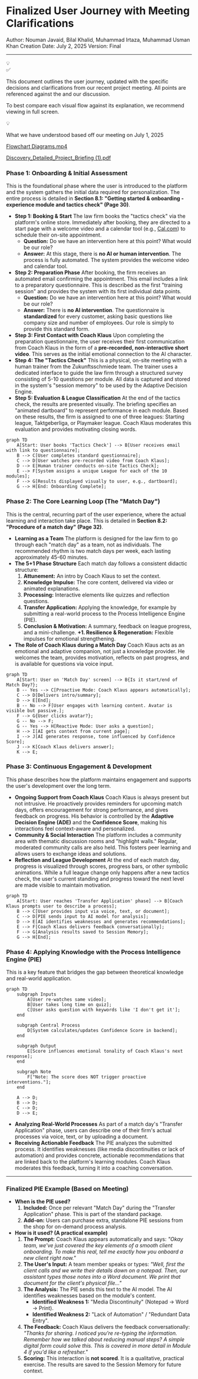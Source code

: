 # Finalized User Journey with Meeting Clarifications

Author: Nouman Javaid, Bilal Khalid, Muhammad Irtaza, Muhammad Usman Khan
Creation Date: July 2, 2025
Version: Final

---

<aside>
💡

<aside>
✅

This document outlines the user journey, updated with the specific decisions and clarifications from our recent project meeting. All points are referenced against the  and our discussion.

</aside>

To best compare each visual flow against its explanation, we recommend viewing in full screen.

</aside>

<aside>
💡

What we have understood based off our meeting on July 1, 2025

[Flowchart Diagrams.mp4](Finalized%20User%20Journey%20with%20Meeting%20Clarifications%202249ae7944c680a5aaffc59f501ccb40/Flowchart_Diagrams.mp4)

</aside>

[Discovery_Detailed_Project_Briefing (1).pdf](Finalized%20User%20Journey%20with%20Meeting%20Clarifications%202249ae7944c680a5aaffc59f501ccb40/Discovery_Detailed_Project_Briefing_(1).pdf)

### **Phase 1: Onboarding & Initial Assessment**

This is the foundational phase where the user is introduced to the platform and the system gathers the initial data required for personalization. The entire process is detailed in **Section 8.1: "Getting started & onboarding - experience module and tactics check" (Page 30)**.

- **Step 1: Booking & Start**
The law firm books the "tactics check" via the platform's online store. Immediately after booking, they are directed to a start page with a welcome video and a calendar tool (e.g., [Cal.com](http://cal.com/)) to schedule their on-site appointment.
    - **Question:** Do we have an intervention here at this point? What would be our role?
    - **Answer:** At this stage, there is **no AI or human intervention**. The process is fully automated. The system provides the welcome video and calendar tool.
- **Step 2: Preparation Phase**
After booking, the firm receives an automated email confirming the appointment. This email includes a link to a preparatory questionnaire. This is described as the first "training session" and provides the system with its first individual data points.
    - **Question:** Do we have an intervention here at this point? What would be our role?
    - **Answer:** There is **no AI intervention**. The questionnaire is **standardized** for every customer, asking basic questions like company size and number of employees. Our role is simply to provide this standard form.
- **Step 3: First Contact with Coach Klaus**
Upon completing the preparation questionnaire, the user receives their first communication from Coach Klaus in the form of a **pre-recorded, non-interactive short video**. This serves as the initial emotional connection to the AI character.
- **Step 4: The "Tactics Check"**
This is a physical, on-site meeting with a human trainer from the Zukunftsschmiede team. The trainer uses a dedicated interface to guide the law firm through a structured survey consisting of 5-10 questions per module. All data is captured and stored in the system's "session memory" to be used by the Adaptive Decision Engine.
- **Step 5: Evaluation & League Classification**
At the end of the tactics check, the results are presented visually. The briefing specifies an "animated dartboard" to represent performance in each module. Based on these results, the firm is assigned to one of three leagues: Starting league, Taktgeberliga, or Playmaker league. Coach Klaus moderates this evaluation and provides motivating closing words.

```mermaid
graph TD
    A[Start: User books 'Tactics Check'] --> B[User receives email with link to questionnaire];
    B --> C[User completes standard questionnaire];
    C --> D[User watches pre-recorded video from Coach Klaus];
    D --> E[Human trainer conducts on-site Tactics Check];
    E --> F[System assigns a unique League for each of the 10 modules];
    F --> G[Results displayed visually to user, e.g., dartboard];
    G --> H[End: Onboarding Complete];

```

### **Phase 2: The Core Learning Loop (The "Match Day")**

This is the central, recurring part of the user experience, where the actual learning and interaction take place. This is detailed in **Section 8.2: "Procedure of a match day" (Page 32)**.

- **Learning as a Team**
The platform is designed for the law firm to go through each "match day" as a team, not as individuals. The recommended rhythm is two match days per week, each lasting approximately 45-60 minutes.
- **The 5+1 Phase Structure**
Each match day follows a consistent didactic structure:
    1. **Attunement:** An intro by Coach Klaus to set the context.
    2. **Knowledge Impulse:** The core content, delivered via video or animated explanations.
    3. **Processing:** Interactive elements like quizzes and reflection questions.
    4. **Transfer Application:** Applying the knowledge, for example by submitting a real-world process to the Process Intelligence Engine (PIE).
    5. **Conclusion & Motivation:** A summary, feedback on league progress, and a mini-challenge.
    **+1. Resilience & Regeneration:** Flexible impulses for emotional strengthening.
- **The Role of Coach Klaus during a Match Day**
Coach Klaus acts as an emotional and adaptive companion, not just a knowledge provider. He welcomes the team, provides motivation, reflects on past progress, and is available for questions via voice input.

```mermaid
graph TD
    A[Start: User on 'Match Day' screen] --> B{Is it start/end of Match Day?};
    B -- Yes --> C[Proactive Mode: Coach Klaus appears automatically];
    C --> D[Delivers intro/summary];
    D --> E[End];
    B -- No --> F[User engages with learning content. Avatar is visible but passive.];
    F --> G{User clicks avatar?};
    G -- No --> F;
    G -- Yes --> H[Reactive Mode: User asks a question];
    H --> I[AI gets context from current page];
    I --> J[AI generates response, tone influenced by Confidence Score];
    J --> K[Coach Klaus delivers answer];
    K --> E;

```

### **Phase 3: Continuous Engagement & Development**

This phase describes how the platform maintains engagement and supports the user's development over the long term.

- **Ongoing Support from Coach Klaus**
Coach Klaus is always present but not intrusive. He proactively provides reminders for upcoming match days, offers encouragement for strong performance, and gives feedback on progress. His behavior is controlled by the **Adaptive Decision Engine (ADE)** and the **Confidence Score**, making his interactions feel context-aware and personalized.
- **Community & Social Interaction**
The platform includes a community area with thematic discussion rooms and "highlight walls." Regular, moderated community calls are also held. This fosters peer learning and allows users to exchange ideas and solutions.
- **Reflection and League Development**
At the end of each match day, progress is visualized through scores, progress bars, or other symbolic animations. While a full league change only happens after a new tactics check, the user's current standing and progress toward the next level are made visible to maintain motivation.

```mermaid
graph TD
    A[Start: User reaches 'Transfer Application' phase] --> B[Coach Klaus prompts user to describe a process];
    B --> C[User provides input via voice, text, or document];
    C --> D[PIE sends input to AI model for analysis];
    D --> E[AI identifies weaknesses and generates recommendations];
    E --> F[Coach Klaus delivers feedback conversationally];
    F --> G[Analysis results saved to Session Memory];
    G --> H[End];

```

### **Phase 4: Applying Knowledge with the Process Intelligence Engine (PIE)**

This is a key feature that bridges the gap between theoretical knowledge and real-world application.

```mermaid
graph TD
    subgraph Inputs
        A[User re-watches same video];
        B[User takes long time on quiz];
        C[User asks question with keywords like 'I don't get it'];
    end

    subgraph Central Process
        D[System calculates/updates Confidence Score in backend];
    end

    subgraph Output
        E[Score influences emotional tonality of Coach Klaus's next response];
    end

    subgraph Note
        F["Note: The score does NOT trigger proactive interventions."];
    end

    A --> D;
    B --> D;
    C --> D;
    D --> E;

```

- **Analyzing Real-World Processes**
As part of a match day's "Transfer Application" phase, users can describe one of their firm's actual processes via voice, text, or by uploading a document.
- **Receiving Actionable Feedback**
The PIE analyzes the submitted process. It identifies weaknesses (like media discontinuities or lack of automation) and provides concrete, actionable recommendations that are linked back to the platform's learning modules. Coach Klaus moderates this feedback, turning it into a coaching conversation.

---

### **Finalized PIE Example (Based on Meeting)**

- **When is the PIE used?**
    1. **Included:** Once per relevant "Match Day" during the "Transfer Application" phase. This is part of the standard package.
    2. **Add-on:** Users can purchase extra, standalone PIE sessions from the shop for on-demand process analysis.
- **How is it used? (A practical example)**
    1. **The Prompt:** Coach Klaus appears automatically and says: *"Okay team, we've just covered the key elements of a smooth client onboarding. To make this real, tell me exactly how you onboard a new client right now."*
    2. **The User's Input:** A team member speaks or types: *"Well, first the client calls and we write their details down on a notepad. Then, our assistant types those notes into a Word document. We print that document for the client's physical file..."*
    3. **The Analysis:** The PIE sends this text to the AI model. The AI identifies weaknesses based on the module's content.
        - **Identified Weakness 1:** "Media Discontinuity" (Notepad -> Word -> Print).
        - **Identified Weakness 2:** "Lack of Automation" / "Redundant Data Entry".
    4. **The Feedback:** Coach Klaus delivers the feedback conversationally: *"Thanks for sharing. I noticed you're re-typing the information. Remember how we talked about reducing manual steps? A simple digital form could solve this. This is covered in more detail in Module 4 if you'd like a refresher."*
    5. **Scoring:** This interaction is **not scored**. It is a qualitative, practical exercise. The results are saved to the Session Memory for future context.